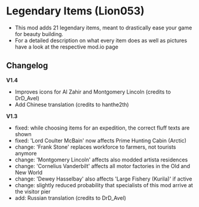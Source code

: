 # Legendary Items (Lion053)

- This mod adds 21 legendary items, meant to drastically ease your game for beauty building.
- For a detailed description on what every item does as well as pictures have a look at the respective mod.io page

## Changelog

**V1.4**

- Improves icons for Al Zahir and Montgomery Lincoln (credits to DrD_Avel)
- Add Chinese translation (credits to hanthe2th)

**V1.3**

- fixed: while choosing items for an expedition, the correct fluff texts are shown
- fixed: 'Lord Coulter McBain' now affects Prime Hunting Cabin (Arctic)
- change: 'Frank Stone' replaces workforce to farmers, not tourists anymore
- change: 'Montgomery Lincoln' affects also modded artista residences
- change: 'Cornelius Vanderbilt' affects all motor factories in the Old and New World
- change: 'Dewey Hasselbay' also affects 'Large Fishery (Kurila)' if active
- change: slightly reduced probability that specialists of this mod arrive at the visitor pier
- add: Russian translation (credits to DrD_Avel)

